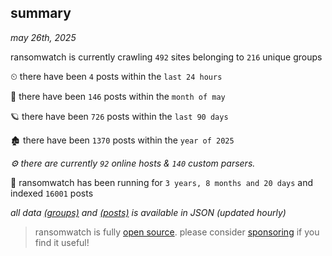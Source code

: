 
## summary
_may 26th, 2025_

ransomwatch is currently crawling `492` sites belonging to `216` unique groups

⏲ there have been `4` posts within the `last 24 hours`

🦈 there have been `146` posts within the `month of may`

🪐 there have been `726` posts within the `last 90 days`

🏚 there have been `1370` posts within the `year of 2025`

_⚙️ there are currently `92` online hosts & `140` custom parsers._

🦕 ransomwatch has been running for `3 years, 8 months and 20 days` and indexed `16001` posts

_all data  [(groups)](http://ransomwhat.telemetry.ltd/groups) and [(posts)](http://ransomwhat.telemetry.ltd/posts) is available in JSON (updated hourly)_

> ransomwatch is fully [open source](https://github.com/joshhighet/ransomwatch#ransomwatch--). please consider [sponsoring](https://github.com/sponsors/joshhighet) if you find it useful!

